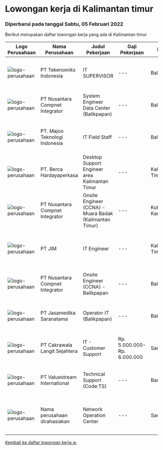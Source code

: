 
  # Lowongan kerja di Kalimantan timur

  ### Diperbarui pada tanggal Sabtu, 05 Februari 2022

  Berikut merupakan daftar lowongan kerja yang ada di Kalimantan timur

  |Logo Perusahaan | Nama Perusahaan | Judul Pekerjaan | Gaji Pekerjaan | Lokasi | Deskripsi | Tanggal diunggah | Pranala |
  | -------------- | --------------- | --------------- | --------- | --------- | -------------- | ------- | ----------- |
  |![logo-perusahaan](https://image-service-cdn.seek.com.au/43fd691dd47d5702a8948f4665d1d3f89548245c/ee4dce1061f3f616224767ad58cb2fc751b8d2dc)|PT Tekenomiks Indonesia|IT SUPERVISOR|---|Balikpapan|Requirements : Minimum Bachelor’s Degree Computer Science, Information Technology, Information System or equivalent The candidate should have at least...|Kamis, 03 Februari 2022|https://www.jobstreet.co.id/id/job/it-supervisor-3777635?token=0~31fc489f-c2fd-41d2-8ead-9b73c2507732&sectionRank=1&jobId=jobstreet-id-job-3777635|
|![logo-perusahaan](https://image-service-cdn.seek.com.au/faf1379cb2f8ff5c87162dc20c60c0d2f63dba1c/ee4dce1061f3f616224767ad58cb2fc751b8d2dc)|PT Nusantara Compnet Integrator|System Engineer Data Center (Balikpapan)|---|Balikpapan|Job Description: Ensure the device is functioning properly (monitoring job) Escalating and being involved in resolving problem (both internal, client...|Kamis, 03 Februari 2022|https://www.jobstreet.co.id/id/job/system-engineer-data-center-balikpapan-3768838?token=0~31fc489f-c2fd-41d2-8ead-9b73c2507732&sectionRank=2&jobId=jobstreet-id-job-3768838|
|![logo-perusahaan](https://image-service-cdn.seek.com.au/2a2c8a948d223cf92abbc34c9b4e6cee325386db/ee4dce1061f3f616224767ad58cb2fc751b8d2dc)|PT. Majoo Teknologi Indonesia|IT Field Staff|---|Balikpapan|Deskripsi Pekerjaan: Melakukan instalasi beserta pengaturan software dan hardware majoo. Memberikan edukasi (training) kepada staff / manager/ owner...|Senin, 31 Januari 2022|https://www.jobstreet.co.id/id/job/it-field-staff-3774939?token=0~31fc489f-c2fd-41d2-8ead-9b73c2507732&sectionRank=3&jobId=jobstreet-id-job-3774939|
|![logo-perusahaan](https://image-service-cdn.seek.com.au/0c900ac2b5b1a2cf9bee651ce5d069e68ff14c92/ee4dce1061f3f616224767ad58cb2fc751b8d2dc)|PT. Berca Hardayaperkasa|Desktop Support Engineer area Kalimantan Timur|---|Kalimantan Timur|Responsibilities : Analyzing, diagnosing, and installation to several areas including desktop hardware, operating systems, application software and...|Rabu, 02 Februari 2022|https://www.jobstreet.co.id/id/job/desktop-support-engineer-area-kalimantan-timur-3776050?token=0~31fc489f-c2fd-41d2-8ead-9b73c2507732&sectionRank=4&jobId=jobstreet-id-job-3776050|
|![logo-perusahaan](https://image-service-cdn.seek.com.au/faf1379cb2f8ff5c87162dc20c60c0d2f63dba1c/ee4dce1061f3f616224767ad58cb2fc751b8d2dc)|PT Nusantara Compnet Integrator|Onsite Engineer (CCNA) - Muara Badak (Kalimantan Timur)|---|Kutai Kartanegara|Job Descriptions : Analyze customer needs Provide solutions and give recommendations to the customer according to their needs Preventive and...|Minggu, 30 Januari 2022|https://www.jobstreet.co.id/id/job/onsite-engineer-ccna-muara-badak-kalimantan-timur-3764542?token=0~31fc489f-c2fd-41d2-8ead-9b73c2507732&sectionRank=5&jobId=jobstreet-id-job-3764542|
|![logo-perusahaan](https://image-service-cdn.seek.com.au/8a92b08f56ee75a6d74d63e497f21f166f7a593c/ee4dce1061f3f616224767ad58cb2fc751b8d2dc)|PT JIM|IT Engineer|---|Kalimantan Timur|Tugas dan tanggung jawab : Membuat rangkaian modul microcontroller yang dibutuhkan perusahaan, dengan pemrograman yang berbasis Arduino, Raspberry Pi...|Sabtu, 29 Januari 2022|https://www.jobstreet.co.id/id/job/it-engineer-3756523?token=0~31fc489f-c2fd-41d2-8ead-9b73c2507732&sectionRank=6&jobId=jobstreet-id-job-3756523|
|![logo-perusahaan](https://image-service-cdn.seek.com.au/faf1379cb2f8ff5c87162dc20c60c0d2f63dba1c/ee4dce1061f3f616224767ad58cb2fc751b8d2dc)|PT Nusantara Compnet Integrator|Onsite Engineer (CCNA) - Balikpapan|---|Balikpapan|Job Descriptions : Analyze customer needs Provide solutions and give recommendations to the customer according to their needs Preventive and...|Jumat, 28 Januari 2022|https://www.jobstreet.co.id/id/job/onsite-engineer-ccna-balikpapan-3773061?token=0~31fc489f-c2fd-41d2-8ead-9b73c2507732&sectionRank=7&jobId=jobstreet-id-job-3773061|
|![logo-perusahaan](https://image-service-cdn.seek.com.au/7cdc071d90abd96b4cf7706a1694f0662aa509a1/ee4dce1061f3f616224767ad58cb2fc751b8d2dc)|PT Jasamedika Saranatama|Operator IT (Balikpapan)|---|Balikpapan|Kualifikasi: Khusus untuk kandidat yang berdomisili di Balikpapan, Kalimantan Timur Minimal Pendidikan D3 Perekam medis/ D3 Keperawatan/ D3 Teknik...|Kamis, 20 Januari 2022|https://www.jobstreet.co.id/id/job/operator-it-balikpapan-3764061?token=0~31fc489f-c2fd-41d2-8ead-9b73c2507732&sectionRank=8&jobId=jobstreet-id-job-3764061|
|![logo-perusahaan](https://image-service-cdn.seek.com.au/07f5dd81709440cf0f7718d04f22a4362d73a18c/ee4dce1061f3f616224767ad58cb2fc751b8d2dc)|PT Cakrawala Langit Sejahtera|IT - Customer Support|Rp. 5.000.000-Rp. 6.000.000|Samarinda|Requirements : This position is based in Samarinda open for smart and dynamic preferably below 30 years of age preferably with IT background. Minimum...|Senin, 17 Januari 2022|https://www.jobstreet.co.id/id/job/it-customer-support-3759260?token=0~31fc489f-c2fd-41d2-8ead-9b73c2507732&sectionRank=9&jobId=jobstreet-id-job-3759260|
|![logo-perusahaan](https://image-service-cdn.seek.com.au/38b93cad40354922da192b36aae3a7dede24721d/ee4dce1061f3f616224767ad58cb2fc751b8d2dc)|PT Valuestream International|Technical Support (Code:TS)|---|Bandung|Kualifikasi: Latar belakang pendidikan minimal SMK Rekayasa Perangkat Lunak / D3 Teknik Informatika / Manajemen Informatika / Ilmu Komputer Minimal...|Jumat, 07 Januari 2022|https://www.jobstreet.co.id/id/job/technical-support-code%3Ats-3746371?token=0~31fc489f-c2fd-41d2-8ead-9b73c2507732&sectionRank=10&jobId=jobstreet-id-job-3746371|
|![logo-perusahaan](https://us.123rf.com/450wm/pavelstasevich/pavelstasevich1811/pavelstasevich181101027/112815900-stock-vector-no-image-available-icon-flat-vector.jpg?ver=6)|Nama perusahaan dirahasiakan|Network Operation Center|---|Samarinda|Deskripsi PekerjaanResponsibilities:Understand and understand well (setup, maintenance and troubleshoot):·        Mikrotik, OpenSource RedHat, CentOS,...|Kamis, 13 Januari 2022|https://www.jobstreet.co.id/id/job/network-operation-center-3755300?token=0~31fc489f-c2fd-41d2-8ead-9b73c2507732&sectionRank=11&jobId=jobstreet-id-job-3755300|


  [Kembali ke daftar lowongan kerja 🔙](../README.md#daftar-lowongan-kerja)
  